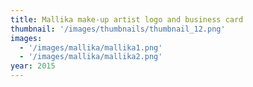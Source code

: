 ```yaml
---
title: Mallika make-up artist logo and business card
thumbnail: '/images/thumbnails/thumbnail_12.png'
images:
  - '/images/mallika/mallika1.png'
  - '/images/mallika/mallika2.png'
year: 2015
---
```


